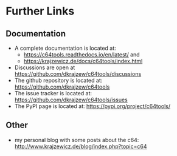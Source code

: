 Further Links
=============

Documentation
-------------

* A complete documentation is located at:
    * <https://c64tools.readthedocs.io/en/latest/> and
    * <https://krajzewicz.de/docs/c64tools/index.html>
* Discussions are open at <https://github.com/dkrajzew/c64tools/discussions>
* The github repository is located at: <https://github.com/dkrajzew/c64tools>
* The issue tracker is located at: <https://github.com/dkrajzew/c64tools/issues>
* The PyPI page is located at: <https://pypi.org/project/c64tools/>


Other
-----

* my personal blog with some posts about the c64: <http://www.krajzewicz.de/blog/index.php?topic=c64>
